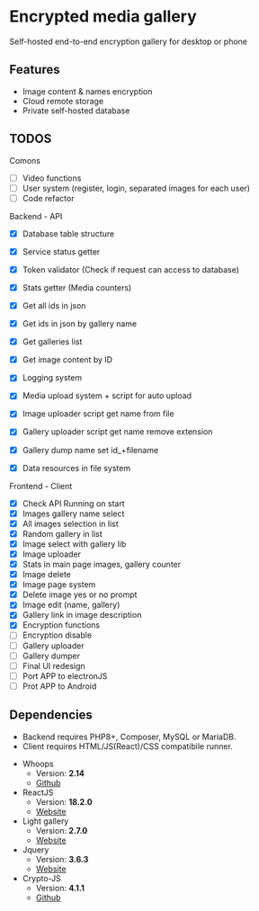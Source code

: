 # Encrypted media gallery

Self-hosted end-to-end encryption gallery for desktop or phone

## Features
- Image content & names encryption
- Cloud remote storage
- Private self-hosted database

## TODOS
Comons
- [ ] Video functions
- [ ] User system (register, login, separated images for each user)
- [ ] Code refactor

Backend - API
- [X] Database table structure
- [X] Service status getter
- [X] Token validator (Check if request can access to database)
- [X] Stats getter (Media counters)
- [X] Get all ids in json
- [X] Get ids in json by gallery name
- [X] Get galleries list
- [X] Get image content by ID
- [X] Logging system
- [X] Media upload system + script for auto upload
- [X] Image uploader script get name from file
- [X] Gallery uploader script get name remove extension
- [X] Gallery dump name set id_+filename
- [X] Data resources in file system


Frontend - Client
- [X] Check API Running on start
- [X] Images gallery name select
- [X] All images selection in list
- [X] Random gallery in list
- [X] Image select with gallery lib
- [X] Image uploader
- [X] Stats in main page images, gallery counter
- [X] Image delete
- [X] Image page system
- [X] Delete image yes or no prompt
- [X] Image edit (name, gallery)
- [X] Gallery link in image description
- [X] Encryption functions
- [ ] Encryption disable
- [ ] Gallery uploader
- [ ] Gallery dumper
- [ ] Final UI redesign
- [ ] Port APP to electronJS
- [ ] Prot APP to Android

## Dependencies
- Backend requires PHP8+, Composer, MySQL or MariaDB.
- Client requires HTML/JS(React)/CSS compatibile runner.

* Whoops
   * Version: **2.14**
   * [Github](https://github.com/filp/whoops)
* ReactJS
   * Version: **18.2.0**
   * [Website](https://reactjs.org/)
* Light gallery
   * Version: **2.7.0**
   * [Website](https://www.lightgalleryjs.com/)
* Jquery
   * Version: **3.6.3**
   * [Website](https://jquery.com/)
* Crypto-JS
   * Version: **4.1.1**
   * [Github](https://github.com/brix/crypto-js)
